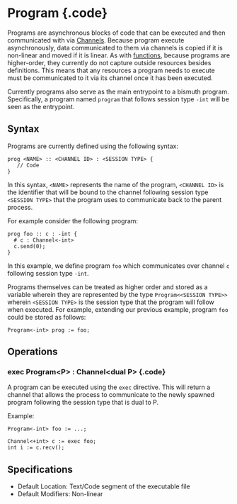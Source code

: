 # Program {.code}
Programs are asynchronous blocks of code that can be executed and then communicated with via [Channels](./Channel.md). Because program execute asynchronously, data communicated to them via channels is copied if it is non-linear and moved if it is linear. As with [functions](./func.md), because programs are higher-order, they currently do not capture outside resources besides definitions. This means that any resources a program needs to execute must be communicated to it via its channel once it has been executed. 

Currently programs also serve as the main entrypoint to a bismuth program. Specifically, a program named `program` that follows session type `-int` will be seen as the entrypoint. 


## Syntax 

Programs are currently defined using the following syntax: 
```bismuth 
prog <NAME> :: <CHANNEL ID> : <SESSION TYPE> {
   // Code 
}
```
In this syntax, `<NAME>` represents the name of the program, `<CHANNEL ID>` is the identifier that will be bound to the channel following session type `<SESSION TYPE>` that the program uses to communicate back to the parent process. 

For example consider the following program: 

```bismuth
prog foo :: c : -int {
  # c : Channel<-int>
  c.send(0); 
}
```
In this example, we define program `foo` which communicates over channel `c` following session type `-int`. 

Programs themselves can be treated as higher order and stored as a variable wherein they are represented by the type `Program<<SESSION TYPE>>` wherein `<SESSION TYPE>` is the session type that the program will follow when executed. For example, extending our previous example, program `foo` could be stored as follows:

```bismuth 
Program<-int> prog := foo; 
```


## Operations 

### exec Program\<P\> : Channel\<dual P\> {.code}
A program can be executed using the `exec` directive. This will return a channel that allows the process to communicate to the newly spawned program following the session type that is dual to P. 

Example: 
```bismuth 
Program<-int> foo := ...; 

Channel<+int> c := exec foo; 
int i := c.recv(); 
```

## Specifications 
* Default Location: Text/Code segment of the executable file 
* Default Modifiers: Non-linear 



